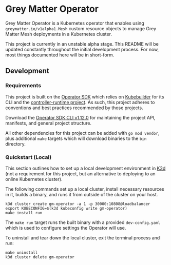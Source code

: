 # Grey Matter Operator

Grey Matter Operator is a Kubernetes operator that enables using `greymatter.io/v1alpha1.Mesh` custom resource objects to manage Grey Matter Mesh deployments in a Kubernetes cluster.

This project is currently in an unstable alpha stage. This README will be updated constantly throughout the initial development process. For now, most things documented here will be in short-form.

## Development

### Requirements

This project is built on the [Operator SDK](https://sdk.operatorframework.io) which relies on [Kubebuilder](https://kubebuilder.io) for its CLI and the [controller-runtime project](https://github.com/kubernetes-sigs/controller-runtime). As such, this project adheres to conventions and best practices recommended by those projects.

Download the [Operator SDK CLI v1.12.0](https://sdk.operatorframework.io/docs/installation/) for maintaining the project API, manifests, and general project structure.

All other dependencies for this project can be added with `go mod vendor`, plus additional `make` targets which will download binaries to the `bin` directory.

### Quickstart (Local)

This section outlines how to set up a local development environment in [K3d](https://k3d.io) (not a requirement for this project, but an alternative to deploying to an online Kubernetes cluster).

The following commands set up a local cluster, install necessary resources in it, builds a binary, and runs it from outside of the cluster on your host.

```
k3d cluster create gm-operator -a 1 -p 30000:10808@loadbalancer
export KUBECONFIG=$(k3d kubeconfig write gm-operator)
make install run
```

The `make run` target runs the built binary with a provided `dev-config.yaml` which is used to configure settings the Operator will use.

To uninstall and tear down the local cluster, exit the terminal process and run:

```
make uninstall
k3d cluster delete gm-operator
```

